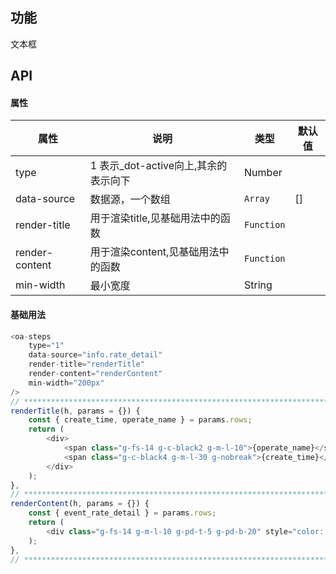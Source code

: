 ## 功能
文本框

## API

#### 属性

属性 | 说明 | 类型 | 默认值
---|---|---|---
type | 1 表示_dot-active向上,其余的表示向下 | Number | 
data-source |  数据源，一个数组 | `Array` | []
render-title | 用于渲染title,见基础用法中的函数 | `Function` | 
render-content | 用于渲染content,见基础用法中的函数 | `Function` | 
min-width | 最小宽度 | String | 

#### 基础用法

```js
<oa-steps
	type="1"
	data-source="info.rate_detail"
	render-title="renderTitle"
	render-content="renderContent"
	min-width="200px"
/>
// *******************************************************************************
renderTitle(h, params = {}) {
	const { create_time, operate_name } = params.rows;
	return (
		<div>
			<span class="g-fs-14 g-c-black2 g-m-l-10">{operate_name}</span>
			<span class="g-c-black4 g-m-l-30 g-nobreak">{create_time}</span>
		</div>
	);
},
// *******************************************************************************
renderContent(h, params = {}) {
	const { event_rate_detail } = params.rows;
	return (
		<div class="g-fs-14 g-m-l-10 g-pd-t-5 g-pd-b-20" style="color: #666;">{event_rate_detail}</div>
	);
},
// *******************************************************************************
```

